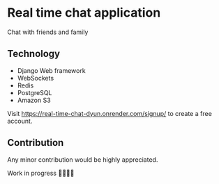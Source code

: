 # Real time chat application
Chat with friends and family

## Technology
- Django Web framework
- WebSockets
- Redis
- PostgreSQL
- Amazon S3
  
Visit https://real-time-chat-dyun.onrender.com/signup/ to create a free account.

## Contribution
Any minor contribution would be highly appreciated.

Work in progress 👷🏿👨‍🍳
